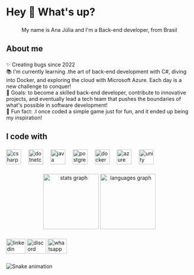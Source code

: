 <h1 align="left">Hey 👋 What's up?</h1>

###

<p align="center">My name is Ana Júlia and I'm a Back-end developer, from Brasil</p>

###

<h2 align="left">About me</h2>

###

<p align="left">✨ Creating bugs since 2022<br>📚 I'm currently learning .the art of back-end development with C#, diving into Docker, and exploring the cloud with Microsoft Azure. Each day is a new challenge to conquer!<br>🎯 Goals: to become a skilled back-end developer, contribute to innovative projects, and eventually lead a tech team that pushes the boundaries of what's possible in software development!<br>🎲 Fun fact: .I once coded a simple game just for fun, and it ended up being my inspiration!</p>

###

<h2 align="left">I code with</h2>

###

<div align="left">
  <img src="https://cdn.jsdelivr.net/gh/devicons/devicon/icons/csharp/csharp-original.svg" height="40" alt="csharp logo"  />
  <img width="12" />
  <img src="https://cdn.jsdelivr.net/gh/devicons/devicon/icons/dotnetcore/dotnetcore-original.svg" height="40" alt="dotnetcore logo"  />
  <img width="12" />
  <img src="https://cdn.jsdelivr.net/gh/devicons/devicon/icons/java/java-original.svg" height="40" alt="java logo"  />
  <img width="12" />
  <img src="https://cdn.jsdelivr.net/gh/devicons/devicon/icons/postgresql/postgresql-original.svg" height="40" alt="postgresql logo"  />
  <img width="12" />
  <img src="https://cdn.jsdelivr.net/gh/devicons/devicon/icons/docker/docker-original.svg" height="40" alt="docker logo"  />
  <img width="12" />
  <img src="https://cdn.jsdelivr.net/gh/devicons/devicon/icons/azure/azure-original.svg" height="40" alt="azure logo"  />
  <img width="12" />
  <img src="https://cdn.jsdelivr.net/gh/devicons/devicon/icons/unity/unity-original.svg" height="40" alt="unity logo"  />
</div>

###

<div align="center">
  <img src="https://github-readme-stats.vercel.app/api?username=Thxgirl4&hide_title=false&hide_rank=false&show_icons=true&include_all_commits=true&count_private=true&disable_animations=false&theme=dracula&locale=en&hide_border=false&order=1" height="150" alt="stats graph"  />
  <img src="https://github-readme-stats.vercel.app/api/top-langs?username=Thxgirl4&locale=en&hide_title=false&layout=compact&card_width=320&langs_count=5&theme=dracula&hide_border=false&order=2" height="150" alt="languages graph"  />
</div>

###

<div align="left">
  <img src="https://raw.githubusercontent.com/maurodesouza/profile-readme-generator/master/src/assets/icons/social/linkedin/default.svg" width="52" height="40" alt="linkedin logo"  />
  <img src="https://raw.githubusercontent.com/maurodesouza/profile-readme-generator/master/src/assets/icons/social/discord/default.svg" width="52" height="40" alt="discord logo"  />
  <img src="https://raw.githubusercontent.com/maurodesouza/profile-readme-generator/master/src/assets/icons/social/whatsapp/default.svg" width="52" height="40" alt="whatsapp logo"  />
</div>

###

<img src="https://raw.githubusercontent.com/Thxgirl4/Thxgirl4/output/snake.svg" alt="Snake animation" />

###

<!---
Thxgirl4/Thxgirl4 is a ✨ special ✨ repository because its `README.md` (this file) appears on your GitHub profile.
You can click the Preview link to take a look at your changes.
--->
